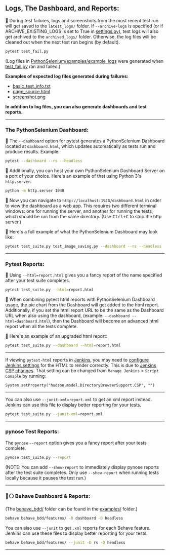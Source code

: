 <!-- PythonSelenium Docs -->

## Logs, The Dashboard, and Reports:

🔵 During test failures, logs and screenshots from the most recent test run will get saved to the ``latest_logs/`` folder. If ``--archive-logs`` is specified (or if ARCHIVE_EXISTING_LOGS is set to True in [settings.py](/pythonselenium/config/settings.py)), test logs will also get archived to the ``archived_logs/`` folder. Otherwise, the log files will be cleaned out when the next test run begins (by default).

```bash
pytest test_fail.py
```

(Log files in [PythonSelenium/examples/example_logs](/examples/example_logs) were generated when [test_fail.py](/examples/test_fail.py) ran and failed.)

<b>Examples of expected log files generated during failures:</b>

* [basic_test_info.txt](/examples/example_logs/basic_test_info.txt)
* [page_source.html](/examples/example_logs/page_source.html)
* [screenshot.png](/examples/example_logs/screenshot.png)


<b>In addition to log files, you can also generate dashboards and test reports.</b>

--------

<h3>The PythonSelenium Dashboard:</h3>

🔵 The ``--dashboard`` option for pytest generates a PythonSelenium Dashboard located at ``dashboard.html``, which updates automatically as tests run and produce results. Example:

```bash
pytest --dashboard --rs --headless
```

🔵 Additionally, you can host your own PythonSelenium Dashboard Server on a port of your choice. Here's an example of that using Python 3's ``http.server``:

```bash
python -m http.server 1948
```

🔵 Now you can navigate to ``http://localhost:1948/dashboard.html`` in order to view the dashboard as a web app. This requires two different terminal windows: one for running the server, and another for running the tests, which should be run from the same directory. (Use <kbd>Ctrl+C</kbd> to stop the http server.)

🔵 Here's a full example of what the PythonSelenium Dashboard may look like:

```bash
pytest test_suite.py test_image_saving.py --dashboard --rs --headless
```

--------

<h3>Pytest Reports:</h3>

🔵 Using ``--html=report.html`` gives you a fancy report of the name specified after your test suite completes.

```bash
pytest test_suite.py --html=report.html
```

🔵 When combining pytest html reports with PythonSelenium Dashboard usage, the pie chart from the Dashboard will get added to the html report. Additionally, if you set the html report URL to be the same as the Dashboard URL when also using the dashboard, (example: ``--dashboard --html=dashboard.html``), then the Dashboard will become an advanced html report when all the tests complete.

🔵 Here's an example of an upgraded html report:

```bash
pytest test_suite.py --dashboard --html=report.html
```

--------

If viewing ``pytest-html`` reports in [Jenkins](https://www.jenkins.io/), you may need to [configure Jenkins settings](https://stackoverflow.com/a/46197356) for the HTML to render correctly. This is due to [Jenkins CSP changes](https://www.jenkins.io/doc/book/security/configuring-content-security-policy/). That setting can be changed from ``Manage Jenkins`` > ``Script Console`` by running:

```
System.setProperty("hudson.model.DirectoryBrowserSupport.CSP", "")
```

--------

You can also use ``--junit-xml=report.xml`` to get an xml report instead. Jenkins can use this file to display better reporting for your tests.

```bash
pytest test_suite.py --junit-xml=report.xml
```

--------

<h3>pynose Test Reports:</h3>

The ``pynose`` ``--report`` option gives you a fancy report after your tests complete.

```bash
pynose test_suite.py --report
```

(NOTE: You can add ``--show-report`` to immediately display pynose reports after the test suite completes. Only use ``--show-report`` when running tests locally because it pauses the test run.)

--------

<h3>🐝⚪ Behave Dashboard & Reports:</h3>

(The [behave_bdd/](/examples/behave_bdd) folder can be found in the [examples/](/examples) folder.)

```bash
behave behave_bdd/features/ -D dashboard -D headless
```

You can also use ``--junit`` to get ``.xml`` reports for each Behave feature. Jenkins can use these files to display better reporting for your tests.

```bash
behave behave_bdd/features/ --junit -D rs -D headless
```

--------
